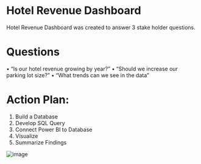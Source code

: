 # Hotel Revenue Dashboard 

Hotel Revenue Dashboard was created to answer 3 stake holder questions. 

# Questions
•	“Is our hotel revenue growing by year?” 
•	“Should we increase our parking lot size?”
•	“What trends can we see in the data”

# Action Plan:
1.	Build a Database
2.	Develop SQL Query 
3.	Connect Power BI to Database 
4.	Visualize 
5.	Summarize Findings 



![image](https://user-images.githubusercontent.com/50031745/217329692-d091b686-db65-44f8-a6fe-957db9d35564.png)


